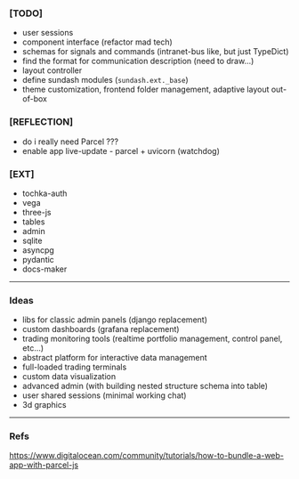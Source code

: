 ### [TODO]

* user sessions
* component interface (refactor mad tech)
* schemas for signals and commands (intranet-bus like, but just TypeDict)
* find the format for communication description (need to draw...)
* layout controller
* define sundash modules (`sundash.ext._base`)
* theme customization, frontend folder management, adaptive layout out-of-box

### [REFLECTION]

* do i really need Parcel ???
* enable app live-update - parcel + uvicorn (watchdog)

### [EXT]

* tochka-auth
* vega
* three-js
* tables
* admin
* sqlite
* asyncpg
* pydantic
* docs-maker

---

### Ideas

* libs for classic admin panels (django replacement)
* custom dashboards (grafana replacement)
* trading monitoring tools (realtime portfolio management, control panel, etc...)
* abstract platform for interactive data management
* full-loaded trading terminals
* custom data visualization
* advanced admin (with building nested structure schema into table)
* user shared sessions (minimal working chat)
* 3d graphics

---

### Refs

https://www.digitalocean.com/community/tutorials/how-to-bundle-a-web-app-with-parcel-js
